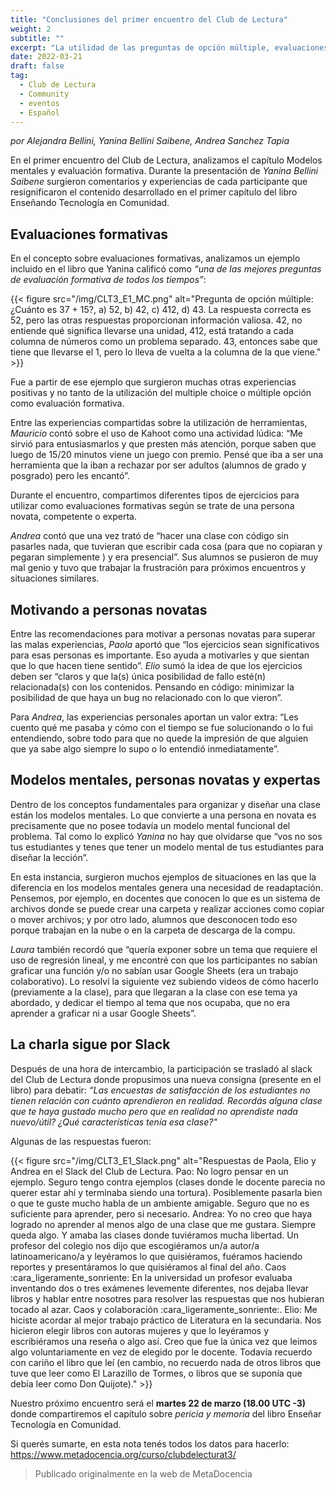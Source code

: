 ```yaml
---
title: "Conclusiones del primer encuentro del Club de Lectura"
weight: 2
subtitle: ""
excerpt: "La utilidad de las preguntas de opción múltiple, evaluaciones formativas, docentes carismáticos, el verdadero valor de las encuestas de satisfacción a los alumnos y otros aprendizajes construidos en comunidad"
date: 2022-03-21
draft: false
tag:
  - Club de Lectura
  - Community
  - eventos
  - Español
---
```


_por Alejandra Bellini, Yanina Bellini Saibene, Andrea Sanchez Tapia_

En el primer encuentro del Club de Lectura, analizamos el capítulo Modelos mentales y evaluación formativa. Durante la presentación de _Yanina Bellini Saibene_ surgieron comentarios y experiencias de cada participante que resignificaron el contenido desarrollado en el primer capítulo del libro Enseñando Tecnología en Comunidad.

## Evaluaciones formativas

En el concepto sobre evaluaciones formativas, analizamos un ejemplo incluido en el libro que Yanina calificó como _“una de las mejores preguntas de evaluación formativa de todos los tiempos”_:


{{< figure src="/img/CLT3_E1_MC.png"  alt="Pregunta de opción múltiple: ¿Cuánto es 37 + 15?, a) 52, b) 42, c) 412, d) 43. La respuesta correcta es 52, pero las otras respuestas proporcionan información valiosa. 42, no entiende qué significa llevarse una unidad, 412, está tratando a cada columna de números como un problema separado. 43, entonces sabe que tiene que llevarse el 1, pero lo lleva de vuelta a la columna de la que viene." >}}


Fue a partir de ese ejemplo que surgieron muchas otras experiencias positivas y no tanto de la utilización del multiple choice o múltiple opción como evaluación formativa. 

Entre las experiencias compartidas sobre la utilización de herramientas, _Mauricio_ contó sobre el uso de Kahoot como una actividad lúdica: “Me sirvió para entusiasmarlos y que presten más atención, porque saben que luego de 15/20 minutos viene un juego con premio. Pensé que iba a ser una herramienta que la iban a rechazar por ser adultos (alumnos de grado y posgrado) pero les encantó”.

Durante el encuentro, compartimos diferentes tipos de ejercicios para utilizar como evaluaciones formativas según se trate de una persona novata, competente o experta.

_Andrea_ contó que una vez trató de “hacer una clase con código sin pasarles nada, que tuvieran que escribir cada cosa (para que no copiaran y pegaran simplemente ) y era presencial”. Sus alumnos se pusieron de muy mal genio y tuvo que trabajar la frustración para próximos encuentros y situaciones similares. 

## Motivando a personas novatas

Entre las recomendaciones para motivar a personas novatas para superar las malas experiencias, _Paola_ aportó que “los ejercicios sean significativos para esas personas es importante. Eso ayuda a motivarles y que sientan que lo que hacen tiene sentido”. _Elio_ sumó la idea de que los ejercicios deben ser “claros y que la(s) única posibilidad de fallo esté(n) relacionada(s) con los contenidos. Pensando en código: minimizar la posibilidad de que haya un bug no relacionado con lo que vieron”.

Para _Andrea_, las experiencias personales aportan un valor extra: “Les cuento qué me pasaba y cómo con el tiempo se fue solucionando o lo fui entendiendo, sobre todo para que no quede la impresión de que alguien que ya sabe algo siempre lo supo o lo entendió inmediatamente”.


## Modelos mentales, personas novatas y expertas

Dentro de los conceptos fundamentales para organizar y diseñar una clase están los modelos mentales. Lo que convierte a una persona en novata es precisamente que no posee todavía un modelo mental funcional del problema. Tal como lo explicó _Yanina_ no hay que olvidarse que “vos no sos tus estudiantes y tenes que tener un modelo mental de tus estudiantes para diseñar la lección”.
 
En esta instancia, surgieron muchos ejemplos de situaciones en las que la diferencia en los modelos mentales genera una necesidad de readaptación. Pensemos, por ejemplo, en docentes que conocen lo que es un sistema de archivos donde se puede crear una carpeta y realizar acciones como copiar o mover archivos; y por otro lado, alumnos que desconocen todo eso porque trabajan en la nube o en la carpeta de descarga de la compu.  

_Laura_ también recordó que “quería exponer sobre un tema que requiere el uso de regresión lineal, y me encontré con que los participantes no sabían graficar una función y/o no sabían usar Google Sheets (era un trabajo colaborativo). Lo resolví la siguiente vez subiendo videos de cómo hacerlo (previamente a la clase), para que llegaran a la clase con ese tema ya abordado, y dedicar el tiempo al tema que nos ocupaba, que no era aprender a graficar ni a usar Google Sheets”.


## La charla sigue por Slack

Después de una hora de intercambio, la participación se trasladó al slack del Club de Lectura donde propusimos una nueva consigna (presente en el libro) para debatir: _“Las encuestas de satisfacción de los estudiantes no tienen relación con cuánto aprendieron en realidad. Recordás alguna clase que te haya gustado mucho pero que en realidad no aprendiste nada nuevo/útil? ¿Qué características tenía esa clase?"_

Algunas de las respuestas fueron:

{{< figure src="/img/CLT3_E1_Slack.png" alt="Respuestas de Paola, Elio y Andrea en el Slack del Club de Lectura. Pao: No logro pensar en un ejemplo. Seguro tengo contra ejemplos (clases donde le docente parecia no querer estar ahí y terminaba siendo una tortura). Posiblemente pasarla bien o que te guste mucho habla de un ambiente amigable. Seguro que no es suficiente para aprender, pero si necesario. Andrea: Yo no creo que haya logrado no aprender al menos algo de una clase que me gustara. Siempre queda algo. Y amaba las clases donde tuviéramos mucha libertad. Un profesor del colegio nos dijo que escogiéramos un/a autor/a latinoamericano/a y leyéramos lo que quisiéramos, fuéramos haciendo reportes y presentáramos lo que quisiéramos al final del año.  Caos :cara_ligeramente_sonriente:  En la universidad un profesor evaluaba inventando dos o tres exámenes levemente diferentes, nos dejaba llevar libros y hablar entre nosotres para resolver las respuestas que nos hubieran tocado al azar. Caos y colaboración :cara_ligeramente_sonriente:. Elio: Me hiciste acordar al mejor trabajo práctico de Literatura en la secundaria. Nos hicieron elegir libros con autoras mujeres y que lo leyéramos y escribiéramos una reseña o algo así. Creo que fue la única vez que leimos algo voluntariamente en vez de elegido por le docente. Todavía recuerdo con cariño el libro que leí (en cambio, no recuerdo nada de otros libros que tuve que leer como El Larazillo de Tormes, o libros que se suponía que debía leer como Don Quijote)." >}}

Nuestro próximo encuentro será el __martes 22 de marzo (18.00 UTC -3)__ donde compartiremos el capítulo sobre _pericia y memoria_ del libro Enseñar Tecnología en Comunidad. 

Si querés sumarte, en esta nota tenés todos los datos para hacerlo: https://www.metadocencia.org/curso/clubdelecturat3/ 

> Publicado originalmente en la web de MetaDocencia